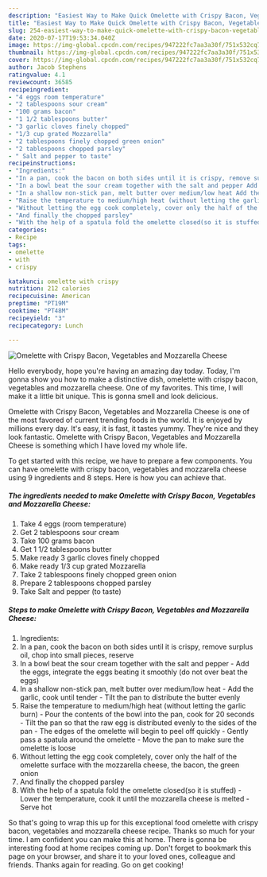 ```yaml
---
description: "Easiest Way to Make Quick Omelette with Crispy Bacon, Vegetables and Mozzarella Cheese"
title: "Easiest Way to Make Quick Omelette with Crispy Bacon, Vegetables and Mozzarella Cheese"
slug: 254-easiest-way-to-make-quick-omelette-with-crispy-bacon-vegetables-and-mozzarella-cheese
date: 2020-07-17T19:53:34.040Z
image: https://img-global.cpcdn.com/recipes/947222fc7aa3a30f/751x532cq70/omelette-with-crispy-bacon-vegetables-and-mozzarella-cheese-recipe-main-photo.jpg
thumbnail: https://img-global.cpcdn.com/recipes/947222fc7aa3a30f/751x532cq70/omelette-with-crispy-bacon-vegetables-and-mozzarella-cheese-recipe-main-photo.jpg
cover: https://img-global.cpcdn.com/recipes/947222fc7aa3a30f/751x532cq70/omelette-with-crispy-bacon-vegetables-and-mozzarella-cheese-recipe-main-photo.jpg
author: Jacob Stephens
ratingvalue: 4.1
reviewcount: 36585
recipeingredient:
- "4 eggs room temperature"
- "2 tablespoons sour cream"
- "100 grams bacon"
- "1 1/2 tablespoons butter"
- "3 garlic cloves finely chopped"
- "1/3 cup grated Mozzarella"
- "2 tablespoons finely chopped green onion"
- "2 tablespoons chopped parsley"
- " Salt and pepper to taste"
recipeinstructions:
- "Ingredients:"
- "In a pan, cook the bacon on both sides until it is crispy, remove surplus oil, chop into small pieces, reserve"
- "In a bowl beat the sour cream together with the salt and pepper Add the eggs, integrate the eggs beating it smoothly (do not over beat the eggs)"
- "In a shallow non-stick pan, melt butter over medium/low heat Add the garlic, cook until tender Tilt the pan to distribute the butter evenly"
- "Raise the temperature to medium/high heat (without letting the garlic burn) Pour the contents of the bowl into the pan, cook for 20 seconds Tilt the pan so that the raw egg is distributed evenly to the sides of the pan The edges of the omelette will begin to peel off quickly Gently pass a spatula around the omelette Move the pan to make sure the omelette is loose"
- "Without letting the egg cook completely, cover only the half of the omelette surface with the mozzarella cheese, the bacon, the green onion"
- "And finally the chopped parsley"
- "With the help of a spatula fold the omelette closed(so it is stuffed) Lower the temperature, cook it until the mozzarella cheese is melted Serve hot"
categories:
- Recipe
tags:
- omelette
- with
- crispy

katakunci: omelette with crispy 
nutrition: 212 calories
recipecuisine: American
preptime: "PT19M"
cooktime: "PT48M"
recipeyield: "3"
recipecategory: Lunch

---
```



![Omelette with Crispy Bacon, Vegetables and Mozzarella Cheese](https://img-global.cpcdn.com/recipes/947222fc7aa3a30f/751x532cq70/omelette-with-crispy-bacon-vegetables-and-mozzarella-cheese-recipe-main-photo.jpg)

Hello everybody, hope you're having an amazing day today. Today, I'm gonna show you how to make a distinctive dish, omelette with crispy bacon, vegetables and mozzarella cheese. One of my favorites. This time, I will make it a little bit unique. This is gonna smell and look delicious.



Omelette with Crispy Bacon, Vegetables and Mozzarella Cheese is one of the most favored of current trending foods in the world. It is enjoyed by millions every day. It's easy, it is fast, it tastes yummy. They're nice and they look fantastic. Omelette with Crispy Bacon, Vegetables and Mozzarella Cheese is something which I have loved my whole life.


To get started with this recipe, we have to prepare a few components. You can have omelette with crispy bacon, vegetables and mozzarella cheese using 9 ingredients and 8 steps. Here is how you can achieve that.

<!--inarticleads1-->

##### The ingredients needed to make Omelette with Crispy Bacon, Vegetables and Mozzarella Cheese:

1. Take 4 eggs (room temperature)
1. Get 2 tablespoons sour cream
1. Take 100 grams bacon
1. Get 1 1/2 tablespoons butter
1. Make ready 3 garlic cloves finely chopped
1. Make ready 1/3 cup grated Mozzarella
1. Take 2 tablespoons finely chopped green onion
1. Prepare 2 tablespoons chopped parsley
1. Take  Salt and pepper (to taste)




<!--inarticleads2-->

##### Steps to make Omelette with Crispy Bacon, Vegetables and Mozzarella Cheese:

1. Ingredients:
1. In a pan, cook the bacon on both sides until it is crispy, remove surplus oil, chop into small pieces, reserve
1. In a bowl beat the sour cream together with the salt and pepper - Add the eggs, integrate the eggs beating it smoothly (do not over beat the eggs)
1. In a shallow non-stick pan, melt butter over medium/low heat - Add the garlic, cook until tender - Tilt the pan to distribute the butter evenly
1. Raise the temperature to medium/high heat (without letting the garlic burn) - Pour the contents of the bowl into the pan, cook for 20 seconds - Tilt the pan so that the raw egg is distributed evenly to the sides of the pan - The edges of the omelette will begin to peel off quickly - Gently pass a spatula around the omelette - Move the pan to make sure the omelette is loose
1. Without letting the egg cook completely, cover only the half of the omelette surface with the mozzarella cheese, the bacon, the green onion
1. And finally the chopped parsley
1. With the help of a spatula fold the omelette closed(so it is stuffed) - Lower the temperature, cook it until the mozzarella cheese is melted - Serve hot




So that's going to wrap this up for this exceptional food omelette with crispy bacon, vegetables and mozzarella cheese recipe. Thanks so much for your time. I am confident you can make this at home. There is gonna be interesting food at home recipes coming up. Don't forget to bookmark this page on your browser, and share it to your loved ones, colleague and friends. Thanks again for reading. Go on get cooking!
